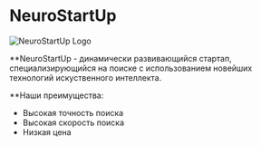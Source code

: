 ﻿# NeuroStartUp

![NeuroStartUp Logo](https://camo.githubusercontent.com/c6727c717cad1e4820481abb87524f90782445c5/68747470733a2f2f692e696d6775722e636f6d2f495a4f525769492e706e67)

**NeuroStartUp - динамически развивающийся стартап, специализирующийся на поиске с использованием
		 новейших технологий искуственного интеллекта.

**Наши преимущества:

* Высокая точность поиска
* Высокая скорость поиска
* Низкая цена